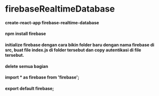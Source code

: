# firebaseRealtimeDatabase

#### create-react-app firebase-realtime-database
#### npm install firebase

#### initialize firebase dengan cara bikin folder baru dengan nama firebase di src, buat file index.js di folder tersebut dan copy autentikasi di file tersebut.
#### delete semua bagian <script></script>
#### import * as firebase from 'firebase';
#### export default firebase;
